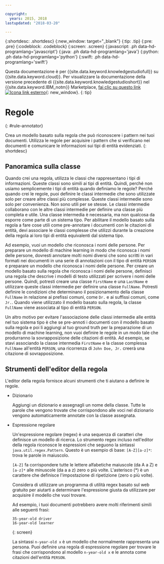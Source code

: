 ```yaml
---

copyright:
  years: 2015, 2018
lastupdated: "2018-03-20"

---
```


{:shortdesc: .shortdesc}
{:new_window: target="_blank"}
{:tip: .tip}
{:pre: .pre}
{:codeblock: .codeblock}
{:screen: .screen}
{:javascript: .ph data-hd-programlang='javascript'}
{:java: .ph data-hd-programlang='java'}
{:python: .ph data-hd-programlang='python'}
{:swift: .ph data-hd-programlang='swift'}

Questa documentazione è per {{site.data.keyword.knowledgestudiofull}} su {{site.data.keyword.cloud}}. Per visualizzare la documentazione della versione precedente di {{site.data.keyword.knowledgestudioshort}} nel {{site.data.keyword.IBM_notm}} Marketplace, [fai clic su questo link ![Icona link esterno](../../icons/launch-glyph.svg "Icona link esterno")](https://{DomainName}/docs/services/knowledge-studio/rule-annotator.html){: new_window}.
{: tip}

# Regole
{: #rule-annotator}

Crea un modello basato sulla regola che può riconoscere i pattern nei tuoi documenti. Utilizza le regole per acquisire i pattern che si verificano nei documenti e comunicare le informazioni sui tipi di entità evidenziati.
{: shortdesc}

## Panoramica sulla classe

Quando crei una regola, utilizza le classi che rappresentano i tipi di informazioni. Queste classi sono simili ai tipi di entità. Quindi, perché non usiamo semplicemente i tipi di entità quando definiamo le regole? Perché quando crei le regole, puoi definire le classi intermedie che sono utilizzate solo per creare altre classi più complesse. Queste classi intermedie sono solo per convenienza. Non sono utili per se stesse. Le classi intermedie collaborano con le altre classi intermedie per definire una classe più completa e utile. Una classe intermedia è necessaria, ma non qualcosa da esporre come parte di un sistema tipo. Per abilitare il modello basato sulla regola a fare cose utili come pre-annotare i documenti con le citazioni di entità, devi associare le classi complesse che utilizzi durante la creazione della regola ai loro tipi di entità equivalenti dal sistema tipo.

Ad esempio, vuoi un modello che riconosca i nomi delle persone. Per preparare un modello di machine learning in modo che riconosca i nomi delle persone, dovresti annotare molti nomi diversi che sono scritti in vari formati nei documenti in una serie di annotazioni con il tipo di entità `PERSON` e preparare un modello che riconosca i nomi delle persone. Per creare un modello basato sulla regola che riconosca i nomi delle persone, definisci una regola che descrive i modelli di testo utilizzati per scrivere i nomi delle persone. Quindi, potresti creare una classe `FirstName` e una `LastName` e utilizzare queste classi intermedie per definire una classe `FullName`. Potresti definire le condizioni che determinano il posizionamento della classe `FullName` in relazione ai prefissi comuni, come `Dr.` e ai suffissi comuni, come `Jr.`. Quando viene utilizzato il modello basato sulla regola, la classe `FullName` viene associata al tipo di entità `PERSON`.

Un altro motivo per evitare l'associazione delle classi intermedie alle entità nel tuo sistema tipo è che se pre-annoti i documenti con il modello basato sulla regola e poi li aggiungi al tuo ground truth per la preparazione di un modello di machine learning, non vuoi definire le regole in un modo tale che produrranno la sovrapposizione delle citazioni di entità. Ad esempio, se stavi associando la classe intermedia `FirstName` e la classe complessa `FullName` all'entità `PERSON`, una ricorrenza di `John Doe, Jr.` creerà una citazione di sovrapposizione.

## Strumenti dell'editor della regola

L'editor della regola fornisce alcuni strumenti che ti aiutano a definire le regole.

- Dizionario

    Aggiungi un dizionario e assegnagli un nome della classe. Tutte le parole che vengono trovate che corrispondono alle voci nel dizionario vengono automaticamente annotate con la classe assegnata.

- Espressione regolare 

    Un'espressione regolare (regex) è una sequenza di caratteri che definisce un modello di ricerca. Lo strumento regex incluso nell'editor della regola riconosce le espressioni che seguono la sintassi `java.util.regex.Pattern`. Questo è un esempio di base:
    `[A-Z][a-z]*`: trova le parole in maiuscolo.

    `[A-Z]` fa corrispondere tutte le lettere alfabetiche maiuscole (da A a Z) e `[a-z]*` alle minuscole (da a a z) zero o più volte. L'asterisco (*) è un carattere che definisce l'impostazione di ripetizione (zero o più volte).

    Considera di utilizzare un programma di utilità regex basato sul web gratuito per aiutarti a determinare l'espressione giusta da utilizzare per acquisire il modello che vuoi trovare.

    Ad esempio, i tuoi documenti potrebbero avere molti riferimenti simili alle seguenti frasi:

    ```
    35-year-old driver
    16-year-old learner
    ```
    {: screen}

    La sintassi `n-year-old x` è un modello che normalmente rappresenta una persona. Puoi definire una regola di espressione regolare per trovare le frasi che corrispondono al modello `n-year-old x` e le annota come citazioni dell'entità `PERSON`.
